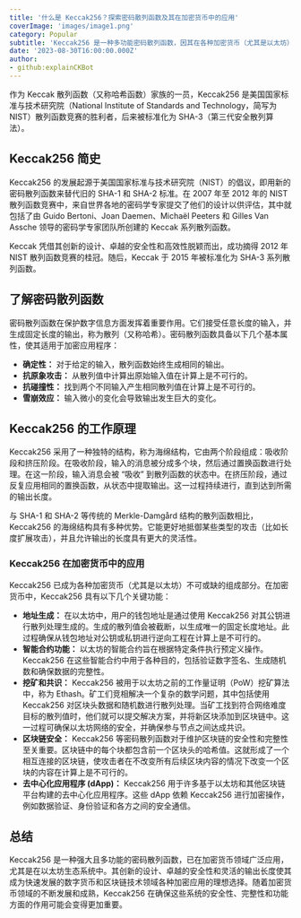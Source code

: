 ```yaml
---
title: '什么是 Keccak256？探索密码散列函数及其在加密货币中的应用'
coverImage: 'images/image1.png'
category: Popular
subtitle: 'Keccak256 是一种多功能密码散列函数，因其在各种加密货币（尤其是以太坊）中的应用而备受瞩目。'
date: '2023-08-30T16:00:00.000Z'
author: 
- github:explainCKBot
---
```


作为 Keccak 散列函数（又称哈希函数）家族的一员，Keccak256 是美国国家标准与技术研究院（National Institute of Standards and Technology，简写为 NIST）散列函数竞赛的胜利者，后来被标准化为 SHA-3（第三代安全散列算法）。




## Keccak256 简史

Keccak256 的发展起源于美国国家标准与技术研究院（NIST）的倡议，即用新的密码散列函数来替代旧的 SHA-1 和 SHA-2 标准。在 2007 年至 2012 年的 NIST 散列函数竞赛中，来自世界各地的密码学专家提交了他们的设计以供评估，其中就包括了由 Guido Bertoni、Joan Daemen、Michaël Peeters 和 Gilles Van Assche 领导的密码学专家团队所创建的 Keccak 系列散列函数。

Keccak 凭借其创新的设计、卓越的安全性和高效性脱颖而出，成功摘得 2012 年 NIST 散列函数竞赛的桂冠。随后，Keccak 于 2015 年被标准化为 SHA-3 系列散列函数。




## 了解密码散列函数

密码散列函数在保护数字信息方面发挥着重要作用。它们接受任意长度的输入，并生成固定长度的输出，称为散列（又称哈希）。密码散列函数具备以下几个基本属性，使其适用于加密应用程序：

* **确定性：** 对于给定的输入，散列函数始终生成相同的输出。
* **抗原象攻击：** 从散列值中计算出原始输入值在计算上是不可行的。
* **抗碰撞性：** 找到两个不同输入产生相同散列值在计算上是不可行的。
* **雪崩效应：** 输入微小的变化会导致输出发生巨大的变化。



## Keccak256 的工作原理

Keccak256 采用了一种独特的结构，称为海绵结构，它由两个阶段组成：吸收阶段和挤压阶段。在吸收阶段，输入的消息被分成多个块，然后通过置换函数进行处理。在这一阶段，输入消息会被 “吸收” 到散列函数的状态中。在挤压阶段，通过反复应用相同的置换函数，从状态中提取输出。这一过程持续进行，直到达到所需的输出长度。

与 SHA-1 和 SHA-2 等传统的 Merkle-Damgård 结构的散列函数相比，Keccak256 的海绵结构具有多种优势。它能更好地抵御某些类型的攻击（比如长度扩展攻击），并且允许输出的长度具有更大的灵活性。




### Keccak256 在加密货币中的应用

Keccak256 已成为各种加密货币（尤其是以太坊）不可或缺的组成部分。在加密货币中，Keccak256 具有以下几个关键功能：

* **地址生成：** 在以太坊中，用户的钱包地址是通过使用 Keccak256 对其公钥进行散列处理生成的。生成的散列值会被截断，以生成唯一的固定长度地址。此过程确保从钱包地址对公钥或私钥进行逆向工程在计算上是不可行的。
* **智能合约功能：** 以太坊的智能合约旨在根据特定条件执行预定义操作。Keccak256 在这些智能合约中用于各种目的，包括验证数字签名、生成随机数和确保数据的完整性。
* **挖矿和共识：** Keccak256 被用于以太坊之前的工作量证明（PoW）挖矿算法中，称为 Ethash。矿工们竞相解决一个复杂的数学问题，其中包括使用 Keccak256 对区块头数据和随机数进行散列处理。当矿工找到符合网络难度目标的散列值时，他们就可以提交解决方案，并将新区块添加到区块链中。这一过程可确保以太坊网络的安全，并确保参与节点之间达成共识。
* **区块链安全：** Keccak256 等密码散列函数对于维护区块链的安全性和完整性至关重要。区块链中的每个块都包含前一个区块头的哈希值。这就形成了一个相互连接的区块链，使攻击者在不改变所有后续区块内容的情况下改变一个区块的内容在计算上是不可行的。
* **去中心化应用程序 (dApp)：** Keccak256 用于许多基于以太坊和其他区块链平台构建的去中心化应用程序。这些 dApp 依赖 Keccak256 进行加密操作，例如数据验证、身份验证和各方之间的安全通信。



## 总结

Keccak256 是一种强大且多功能的密码散列函数，已在加密货币领域广泛应用，尤其是在以太坊生态系统中。其创新的设计、卓越的安全性和灵活的输出长度使其成为快速发展的数字货币和区块链技术领域各种加密应用的理想选择。随着加密货币领域的不断发展和成熟，Keccak256 在确保这些系统的安全性、完整性和功能方面的作用可能会变得更加重要。